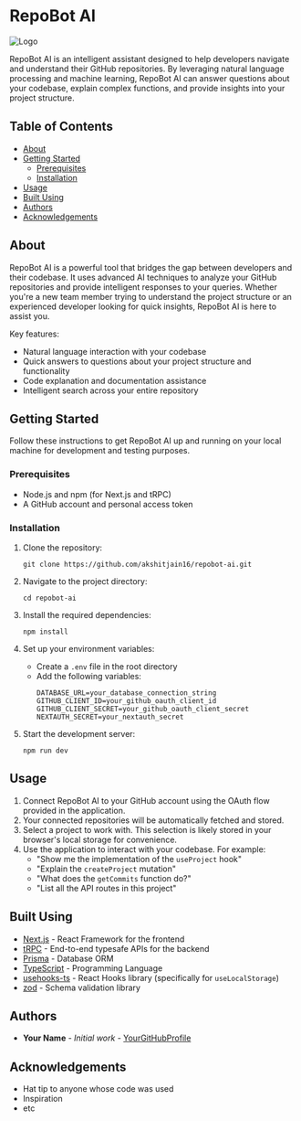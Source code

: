 # RepoBot AI

![Logo](https://example.com/logo.png)

RepoBot AI is an intelligent assistant designed to help developers navigate and understand their GitHub repositories. By leveraging natural language processing and machine learning, RepoBot AI can answer questions about your codebase, explain complex functions, and provide insights into your project structure.

## Table of Contents

- [About](#about)
- [Getting Started](#getting-started)
  - [Prerequisites](#prerequisites)
  - [Installation](#installation)
- [Usage](#usage)
- [Built Using](#built-using)
- [Authors](#authors)
- [Acknowledgements](#acknowledgements)

## About

RepoBot AI is a powerful tool that bridges the gap between developers and their codebase. It uses advanced AI techniques to analyze your GitHub repositories and provide intelligent responses to your queries. Whether you're a new team member trying to understand the project structure or an experienced developer looking for quick insights, RepoBot AI is here to assist you.

Key features:
- Natural language interaction with your codebase
- Quick answers to questions about your project structure and functionality
- Code explanation and documentation assistance
- Intelligent search across your entire repository

## Getting Started

Follow these instructions to get RepoBot AI up and running on your local machine for development and testing purposes.

### Prerequisites

- Node.js and npm (for Next.js and tRPC)
- A GitHub account and personal access token

### Installation

1. Clone the repository:
   ```
   git clone https://github.com/akshitjain16/repobot-ai.git
   ```
   

2. Navigate to the project directory:
   
   ```
   cd repobot-ai
   ```
   

3. Install the required dependencies:
   ```
   npm install
   ```
   

4. Set up your environment variables:
   - Create a `.env` file in the root directory
   - Add the following variables:
     ```
     DATABASE_URL=your_database_connection_string
     GITHUB_CLIENT_ID=your_github_oauth_client_id
     GITHUB_CLIENT_SECRET=your_github_oauth_client_secret
     NEXTAUTH_SECRET=your_nextauth_secret
     ```
     

5. Start the development server:
   ```
   npm run dev
   ```
   

## Usage

1. Connect RepoBot AI to your GitHub account using the OAuth flow provided in the application.
2. Your connected repositories will be automatically fetched and stored.
3. Select a project to work with. This selection is likely stored in your browser's local storage for convenience.
4. Use the application to interact with your codebase. For example:
   - "Show me the implementation of the `useProject` hook"
   - "Explain the `createProject` mutation"
   - "What does the `getCommits` function do?"
   - "List all the API routes in this project"

## Built Using

- [Next.js](https://nextjs.org/) - React Framework for the frontend
- [tRPC](https://trpc.io/) - End-to-end typesafe APIs for the backend
- [Prisma](https://www.prisma.io/) - Database ORM
- [TypeScript](https://www.typescriptlang.org/) - Programming Language
- [usehooks-ts](https://usehooks-ts.com/) - React Hooks library (specifically for `useLocalStorage`)
- [zod](https://zod.dev/) - Schema validation library

## Authors

* **Your Name** - *Initial work* - [YourGitHubProfile](https://github.com/akshitjain16)

## Acknowledgements

* Hat tip to anyone whose code was used
* Inspiration
* etc
